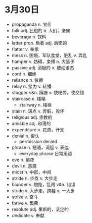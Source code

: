 # 3月30日

- propaganda n. 宣传
- folk adj. 民俗的 n. 人们，亲属
- beverage n. 饮料
- latter pron. 后者 adj. 后面的
- flatter v. 奉承
- mess n. 困境，军队食堂，脏乱 v. 弄乱
- hamper v. 妨碍，束缚 n. 大篮子
- passive adj. 消极的 n. 被动语态
- cord n. 细绳
- reliance n. 依赖
- relay n. 接力 v. 转播
- stagger v&n. 蹒跚 v. 使吃惊，使交错
- staircase n. 楼梯
  - stairway n. 楼梯
- stain n. 斑点 v. 弄脏，败坏
- religious adj. 宗教的
- amiable adj. 和蔼的
- expenditure n. 花费，开支
- denial n. 否认
  - permission denied
- phrase n. 短语，词组 v. 表达
  - everyday phrase 日常用语
- eve n. 前夜
- devil n. 恶魔
- midst n. 中部，中间
- stride n. 步伐 v. 大步走
- blunder v. 踉跄，乱闯 v&n. 错误
- stride v. 大步走，跨越 n. 一大步
- strive v. 奋斗
- thrive v. 繁荣
- resolute adj. 果断的，坚定的
- dedicate v. 奉献
